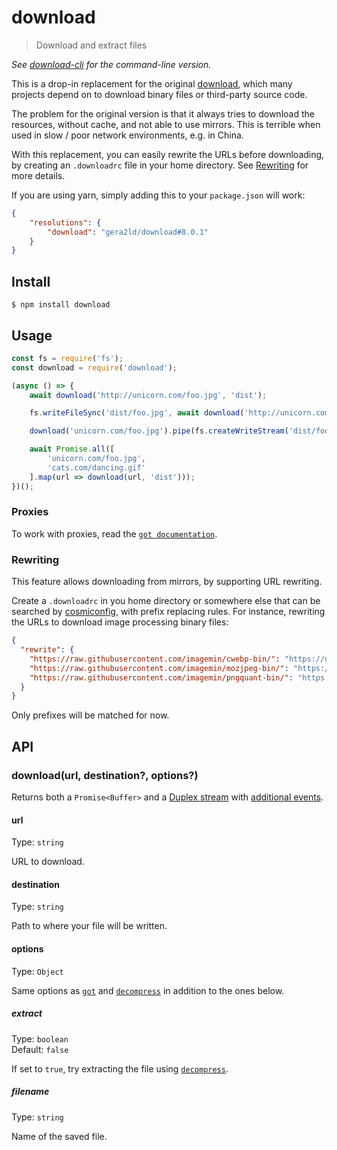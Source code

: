 # download

> Download and extract files

*See [download-cli](https://github.com/kevva/download-cli) for the command-line version.*

This is a drop-in replacement for the original [download](https://github.com/kevva/download), which many projects depend on to download binary files or third-party source code.

The problem for the original version is that it always tries to download the resources, without cache, and not able to use mirrors. This is terrible when used in slow / poor network environments, e.g. in China.

With this replacement, you can easily rewrite the URLs before downloading, by creating an `.downloadrc` file in your home directory. See [Rewriting](#Rewriting) for more details.

If you are using yarn, simply adding this to your `package.json` will work:

```json
{
	"resolutions": {
		"download": "gera2ld/download#8.0.1"
	}
}
```

## Install

```
$ npm install download
```


## Usage

```js
const fs = require('fs');
const download = require('download');

(async () => {
	await download('http://unicorn.com/foo.jpg', 'dist');

	fs.writeFileSync('dist/foo.jpg', await download('http://unicorn.com/foo.jpg'));

	download('unicorn.com/foo.jpg').pipe(fs.createWriteStream('dist/foo.jpg'));

	await Promise.all([
		'unicorn.com/foo.jpg',
		'cats.com/dancing.gif'
	].map(url => download(url, 'dist')));
})();
```

### Proxies

To work with proxies, read the [`got documentation`](https://github.com/sindresorhus/got#proxies).

### Rewriting

This feature allows downloading from mirrors, by supporting URL rewriting.

Create a `.downloadrc` in you home directory or somewhere else that can be searched by [cosmiconfig](https://github.com/davidtheclark/cosmiconfig), with prefix replacing rules. For instance, rewriting the URLs to download image processing binary files:

```json
{
  "rewrite": {
    "https://raw.githubusercontent.com/imagemin/cwebp-bin/": "https://npm.taobao.org/mirrors/cwebp-bin/",
    "https://raw.githubusercontent.com/imagemin/mozjpeg-bin/": "https://npm.taobao.org/mirrors/mozjpeg-bin/",
    "https://raw.githubusercontent.com/imagemin/pngquant-bin/": "https://npm.taobao.org/mirrors/pngquant-bin/"
  }
}
```

Only prefixes will be matched for now.

## API

### download(url, destination?, options?)

Returns both a `Promise<Buffer>` and a [Duplex stream](https://nodejs.org/api/stream.html#stream_class_stream_duplex) with [additional events](https://github.com/sindresorhus/got#streams-1).

#### url

Type: `string`

URL to download.

#### destination

Type: `string`

Path to where your file will be written.

#### options

Type: `Object`

Same options as [`got`](https://github.com/sindresorhus/got#options) and [`decompress`](https://github.com/kevva/decompress#options) in addition to the ones below.

##### extract

Type: `boolean`<br>
Default: `false`

If set to `true`, try extracting the file using [`decompress`](https://github.com/kevva/decompress).

##### filename

Type: `string`

Name of the saved file.
